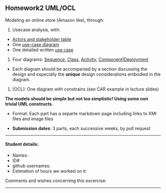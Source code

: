 ## Homework2 UML/OCL

Modeling an online store (Amazon like), through:

1. Usecase analysis, with: 
  - [Actors and stakeholder table](./ActorsTable.md)
  - One [use-case diagram](./uc-diagram.md)
  - One detailed written [use case](./use-case.md)
1. Four diagrams: [Sequence](), [Class](), [Activity](), [Component]()|[Deployment]()
  - Each diagram should be accompanied by a section discussing the design and especially the **unique** design considerations embodied in the diagram.
1. [OCL]: One diagram with constrains (see CAR example in lecture slides)

**The models should be simple but not too simplistic! Using some non trivial UML constructs.**

- Format: Each part has a separte markdown page including links to XMI files and image files

- **Submission dates**: 3 parts, each successive weeks, by pull request

---

#### Student details:

- Names:
- ID#
- github usernames:
- Estimation of hours we worked on it:

Comments and wishes concerning this excercise:

---
